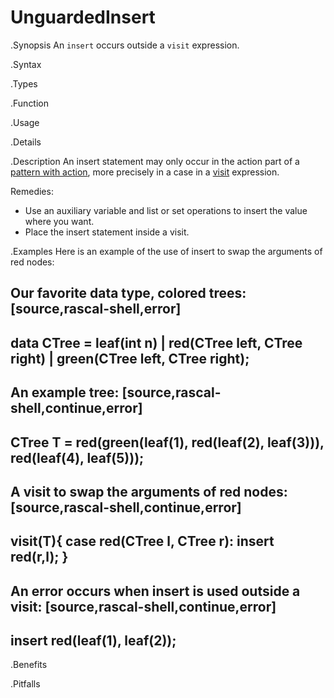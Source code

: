# UnguardedInsert

.Synopsis
An `insert` occurs outside a `visit` expression.

.Syntax

.Types

.Function
       
.Usage

.Details

.Description
An insert statement may only occur in the action part of a [pattern with action]((Rascal:Patterns-PatternWithAction)), 
more precisely in a case in a 
[visit]((Rascal:Expressions-Visit)) expression. 

Remedies:

*  Use an auxiliary variable and list or set operations to insert the value where you want.
*  Place the insert statement inside a visit.

.Examples
Here is an example of the use of insert to swap the arguments of red nodes:

Our favorite data type, colored trees:
[source,rascal-shell,error]
----
data CTree = leaf(int n) | red(CTree left, CTree right) | green(CTree left, CTree right);
----
An example tree:
[source,rascal-shell,continue,error]
----
CTree T = red(green(leaf(1), red(leaf(2), leaf(3))), red(leaf(4), leaf(5)));
----
A visit to swap the arguments of red nodes:
[source,rascal-shell,continue,error]
----
visit(T){ case red(CTree l, CTree r): insert red(r,l); }
----
An error occurs when insert is used outside a visit:
[source,rascal-shell,continue,error]
----
insert red(leaf(1), leaf(2));
----

.Benefits

.Pitfalls

